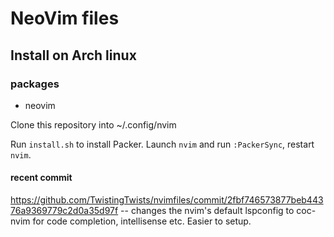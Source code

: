 # NeoVim files

## Install on Arch linux

### packages

- neovim

Clone this repository into
~/.config/nvim

Run `install.sh` to install Packer.
Launch `nvim` and run `:PackerSync`, restart `nvim`.


#### recent commit 
https://github.com/TwistingTwists/nvimfiles/commit/2fbf746573877beb44376a9369779c2d0a35d97f -- changes the nvim's default lspconfig to coc-nvim for code completion, intellisense etc. Easier to setup.
